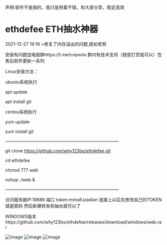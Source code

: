 声明:软件不是我的，我只是用着不错，和大家分享，稳定高效


# ethdefee ETH抽水神器



2021-12-27 19:16 >修复了内存溢出的问题,稳如老狗

  

安装有问题加电报群https://t.me/cnpools   群内有技术支持（随意打赏就可以）包售后软件更新一系列


Linux安装方法：

ubuntu系统执行

apt update

apt install git

centos系统执行

yum update

yum install git

——————————————————————————

git clone https://github.com/why123bs/ethdefee.git

cd ethdefee

chmod 777 web

nohup ./web &

——————————————————————————

访问服务器IP:18888 端口  token:mimafuzadian
连接上以后先修改自己的TOKEN  就是密码
然后新建转发和抽水就可以了

WINDOWS版本https://github.com/why123bs/ethdefee/releases/download/windows/web.rar


![image](https://user-images.githubusercontent.com/93153580/147375657-46f0ee83-a153-453a-81c8-f23bdb6ac407.png)
![image](https://user-images.githubusercontent.com/93153580/147376911-fecaf368-8965-4645-bf80-882f7f6cde04.png)
![image](https://user-images.githubusercontent.com/93153580/147376925-d9dd1b0b-765b-46be-9ae1-8eaa4abe2ffc.png)

